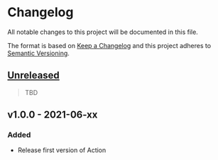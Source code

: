 # Changelog
All notable changes to this project will be documented in this file.

The format is based on [Keep a Changelog](http://keepachangelog.com/en/1.0.0/)
and this project adheres to [Semantic Versioning](http://semver.org/spec/v2.0.0.html).

## [Unreleased](https://github.com/stefanzweifel/oh-dear-request-run-action/compare/v1.0.0...HEAD)

> TBD


## v1.0.0 - 2021-06-xx

### Added

- Release first version of Action


